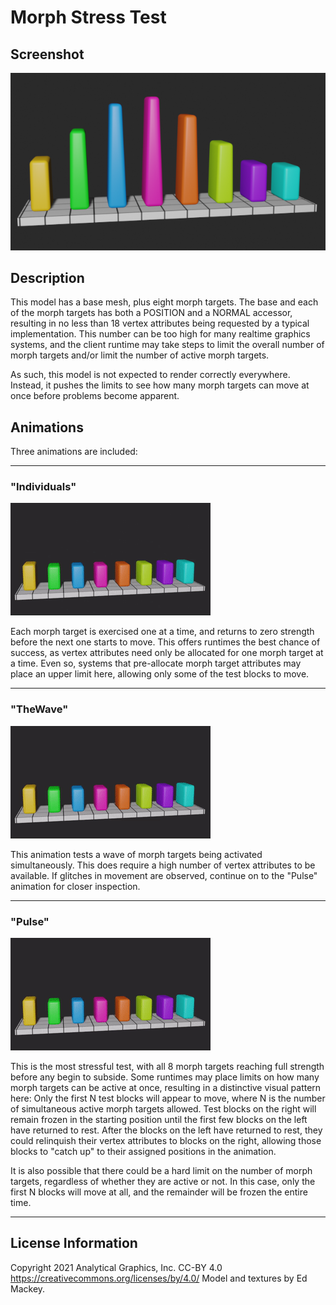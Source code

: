 # Morph Stress Test

## Screenshot

![screenshot](screenshot/screenshot_large.png)

## Description

This model has a base mesh, plus eight morph targets.  The base and each of the morph targets has
both a POSITION and a NORMAL accessor, resulting in no less than 18 vertex attributes being requested
by a typical implementation.  This number can be too high for many realtime graphics systems, and
the client runtime may take steps to limit the overall number of morph targets and/or limit the
number of active morph targets.

As such, this model is not expected to render correctly everywhere.  Instead, it pushes the limits
to see how many morph targets can move at once before problems become apparent.

## Animations

Three animations are included:

---
### "Individuals"

![Individuals animation](screenshot/Anim_Individuals.gif)

Each morph target is exercised one at a time, and returns to zero strength before the next one
starts to move.  This offers runtimes the best chance of success, as vertex attributes need only
be allocated for one morph target at a time.  Even so, systems that pre-allocate morph target
attributes may place an upper limit here, allowing only some of the test blocks to move.

---
### "TheWave"

![Wave animation](screenshot/Anim_TheWave.gif)

This animation tests a wave of morph targets being activated simultaneously.  This does require
a high number of vertex attributes to be available.  If glitches in movement are observed,
continue on to the "Pulse" animation for closer inspection.

---
### "Pulse"

![Pulse animation](screenshot/Anim_Pulse.gif)

This is the most stressful test, with all 8 morph targets reaching full strength before any
begin to subside.  Some runtimes may place limits on how many morph targets can be active at
once, resulting in a distinctive visual pattern here:  Only the first N test blocks will
appear to move, where N is the number of simultaneous active morph targets allowed.  Test
blocks on the right will remain frozen in the starting position until the first few blocks
on the left have returned to rest.  After the blocks on the left have returned to rest, they
could relinquish their vertex attributes to blocks on the right, allowing those blocks to
"catch up" to their assigned positions in the animation.

It is also possible that there could be a hard limit on the number of morph targets, regardless
of whether they are active or not.  In this case, only the first N blocks will move at all,
and the remainder will be frozen the entire time.

---
## License Information

Copyright 2021 Analytical Graphics, Inc.
CC-BY 4.0 https://creativecommons.org/licenses/by/4.0/
Model and textures by Ed Mackey.
